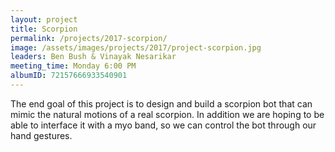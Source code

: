 ```yaml
---
layout: project
title: Scorpion
permalink: /projects/2017-scorpion/
image: /assets/images/projects/2017/project-scorpion.jpg
leaders: Ben Bush & Vinayak Nesarikar
meeting_time: Monday 6:00 PM
albumID: 72157666933540901
---
```


The end goal of this project is to design and build a scorpion bot that can mimic the natural motions of a real scorpion. In addition we are hoping to be able to interface it with a myo band, so we can control the bot through our hand gestures.